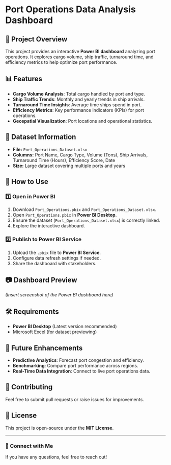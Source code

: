 # Port Operations Data Analysis Dashboard

## 📌 Project Overview
This project provides an interactive **Power BI dashboard** analyzing port operations. It explores cargo volume, ship traffic, turnaround time, and efficiency metrics to help optimize port performance.

## 📊 Features
- **Cargo Volume Analysis**: Total cargo handled by port and type.
- **Ship Traffic Trends**: Monthly and yearly trends in ship arrivals.
- **Turnaround Time Insights**: Average time ships spend in port.
- **Efficiency Metrics**: Key performance indicators (KPIs) for port operations.
- **Geospatial Visualization**: Port locations and operational statistics.

## 📂 Dataset Information
- **File:** `Port_Operations_Dataset.xlsx`
- **Columns:** Port Name, Cargo Type, Volume (Tons), Ship Arrivals, Turnaround Time (Hours), Efficiency Score, Date
- **Size:** Large dataset covering multiple ports and years

## 🚀 How to Use
### 1️⃣ Open in Power BI
1. Download `Port_Operations.pbix` and `Port_Operations_Dataset.xlsx`.
2. Open `Port_Operations.pbix` in **Power BI Desktop**.
3. Ensure the dataset (`Port_Operations_Dataset.xlsx`) is correctly linked.
4. Explore the interactive dashboard.

### 2️⃣ Publish to Power BI Service
1. Upload the `.pbix` file to **Power BI Service**.
2. Configure data refresh settings if needed.
3. Share the dashboard with stakeholders.

## 📷 Dashboard Preview
*(Insert screenshot of the Power BI dashboard here)*

## 🛠️ Requirements
- **Power BI Desktop** (Latest version recommended)
- Microsoft Excel (for dataset previewing)

## 📌 Future Enhancements
- **Predictive Analytics**: Forecast port congestion and efficiency.
- **Benchmarking**: Compare port performance across regions.
- **Real-Time Data Integration**: Connect to live port operations data.

## 🤝 Contributing
Feel free to submit pull requests or raise issues for improvements.

## 📜 License
This project is open-source under the **MIT License**.

---

### 📩 Connect with Me
If you have any questions, feel free to reach out!

